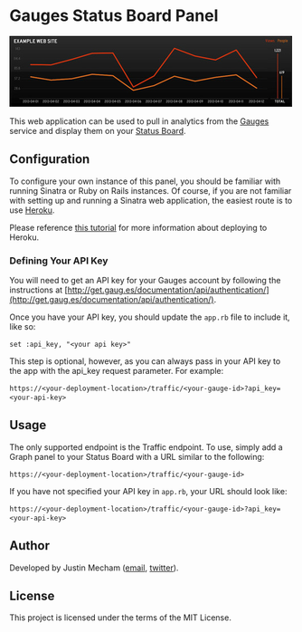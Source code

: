 # Gauges Status Board Panel

![Screenshot](screenshot.jpg)

This web application can be used to pull in analytics from the
[Gauges](http://gaug.es) service and display them on your
[Status Board](http://panic.com/statusboard).

## Configuration

To configure your own instance of this panel, you should be familiar with
running Sinatra or Ruby on Rails instances. Of course, if you are not familiar
with setting up and running a Sinatra web application, the easiest route is to
use [Heroku](http://heroku.com).

Please reference [this tutorial](https://devcenter.heroku.com/articles/git)
for more information about deploying to Heroku.

### Defining Your API Key

You will need to get an API key for your Gauges account by following the
instructions at [http://get.gaug.es/documentation/api/authentication/](http://get.gaug.es/documentation/api/authentication/).

Once you have your API key, you should update the `app.rb` file to include it,
like so:

    set :api_key, "<your api key>"

This step is optional, however, as you can always pass in your API key to the
app with the api_key request parameter. For example:

    https://<your-deployment-location>/traffic/<your-gauge-id>?api_key=<your-api-key>

## Usage

The only supported endpoint is the Traffic endpoint. To use, simply add a Graph
panel to your Status Board with a URL similar to the following:

    https://<your-deployment-location>/traffic/<your-gauge-id>

If you have not specified your API key in `app.rb`, your URL should look like:

    https://<your-deployment-location>/traffic/<your-gauge-id>?api_key=<your-api-key>

## Author

Developed by Justin Mecham ([email](mailto:justin@mecham.me),
[twitter](http://twitter.com/jsmecham)).

## License

This project is licensed under the terms of the MIT License.
